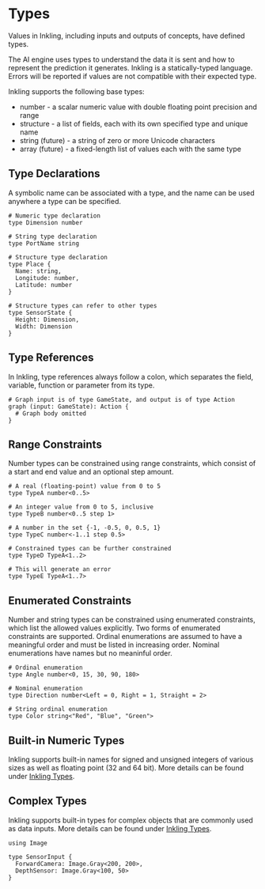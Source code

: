 # Types

Values in Inkling, including inputs and outputs of concepts, have defined types.

The AI engine uses types to understand the data it is sent and how to represent the prediction it generates. Inkling is a statically-typed language. Errors will be reported if values are not compatible with their expected type.

Inkling supports the following base types:

* number - a scalar numeric value with double floating point precision and range
* structure - a list of fields, each with its own specified type and unique name
* string (future) - a string of zero or more Unicode characters
* array (future) - a fixed-length list of values each with the same type

## Type Declarations

A symbolic name can be associated with a type, and the name can be used anywhere a type can be specified.

```inkling2
# Numeric type declaration
type Dimension number

# String type declaration
type PortName string

# Structure type declaration
type Place {
  Name: string,
  Longitude: number,
  Latitude: number
}

# Structure types can refer to other types
type SensorState {
  Height: Dimension,
  Width: Dimension
}
```

## Type References

In Inkling, type references always follow a colon, which separates the field, variable, function or parameter from its type.

```inkling2
# Graph input is of type GameState, and output is of type Action
graph (input: GameState): Action {
  # Graph body omitted
}
```

## Range Constraints

Number types can be constrained using range constraints, which consist of a start and end value and an optional step amount.

```inkling2
# A real (floating-point) value from 0 to 5
type TypeA number<0..5>

# An integer value from 0 to 5, inclusive
type TypeB number<0..5 step 1>

# A number in the set {-1, -0.5, 0, 0.5, 1}
type TypeC number<-1..1 step 0.5>

# Constrained types can be further constrained
type TypeD TypeA<1..2>

# This will generate an error
type TypeE TypeA<1..7>
```

## Enumerated Constraints

Number and string types can be constrained using enumerated constraints, which list the allowed values explicitly. Two forms of enumerated constraints are supported. Ordinal enumerations are assumed to have a meaningful order and must be listed in increasing order. Nominal enumerations have names but no meaninful order. 

```inkling2
# Ordinal enumeration
type Angle number<0, 15, 30, 90, 180>

# Nominal enumeration
type Direction number<Left = 0, Right = 1, Straight = 2>

# String ordinal enumeration
type Color string<"Red", "Blue", "Green">
```

## Built-in Numeric Types

Inkling supports built-in names for signed and unsigned integers of various sizes as well as floating point (32 and 64 bit). More details can be found under [Inkling Types][2].

## Complex Types

Inkling supports built-in types for complex objects that are commonly used as data inputs. More details can be found under [Inkling Types][2].

```inkling2
using Image

type SensorInput {
  ForwardCamera: Image.Gray<200, 200>,
  DepthSensor: Image.Gray<100, 50>
}
```

[1]: ./../references/inkling2-reference.html#types
[2]: ./../references/inkling2-reference.html#types
